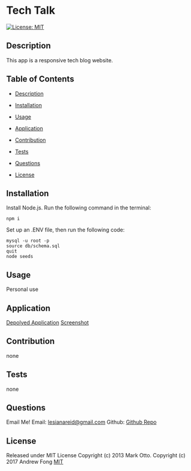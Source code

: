 # Tech Talk

[![License: MIT](https://img.shields.io/badge/License-MIT-yellow.svg)](https://opensource.org/licenses/MIT)

## Description

This app is a responsive tech blog website.

## Table of Contents

- [Description](#description)

- [Installation](#installation)

- [Usage](#usage)

- [Application](#application)

- [Contribution](#credits)

- [Tests](#tests)

- [Questions](#questions)

- [License](#license)

## Installation

Install Node.js. Run the following command in the terminal:

```
npm i
```

Set up an .ENV file, then run the following code:

```
mysql -u root -p
source db/schema.sql
quit
node seeds
```

## Usage

Personal use

## Application

[Depolyed Application]()
[Screenshot]()

## Contribution

none

## Tests

none

## Questions

Email Me!
Email: lesianareid@gmail.com
Github: [Github Repo](https://github.com/leci1259)

## License

Released under MIT License Copyright (c) 2013 Mark Otto. Copyright (c) 2017 Andrew Fong
[MIT](https://opensource.org/licenses/MIT)
